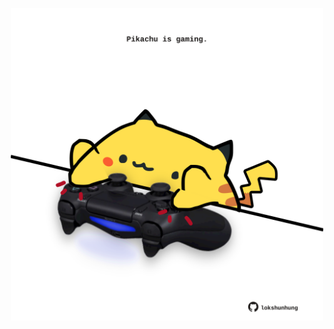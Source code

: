 <!-- built at 13/02/2021, 02:06:29 UTC -->
<p align="center">
  <img width="500" height="500" src="./ReadmeImage.svg">
</p>
